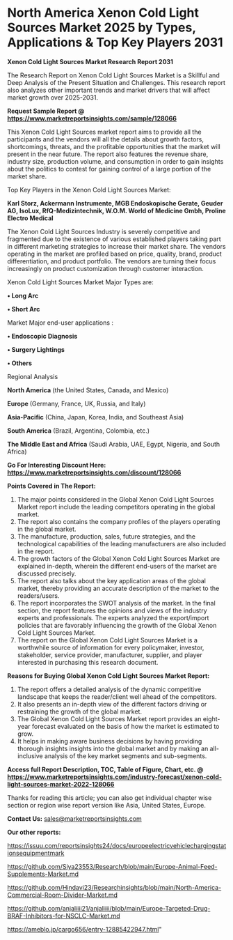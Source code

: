 # North America Xenon Cold Light Sources Market 2025 by Types, Applications & Top Key Players 2031

<strong>Xenon Cold Light Sources Market Research Report 2031</strong>

The Research Report on Xenon Cold Light Sources Market is a Skillful and Deep Analysis of the Present Situation and Challenges. This research report also analyzes other important trends and market drivers that will affect market growth over 2025-2031.

<strong>Request Sample Report @ <a href=https://www.marketreportsinsights.com/sample/128066>https://www.marketreportsinsights.com/sample/128066</a></strong>

This Xenon Cold Light Sources market report aims to provide all the participants and the vendors will all the details about growth factors, shortcomings, threats, and the profitable opportunities that the market will present in the near future. The report also features the revenue share, industry size, production volume, and consumption in order to gain insights about the politics to contest for gaining control of a large portion of the market share.

Top Key Players in the Xenon Cold Light Sources Market:

<strong>Karl Storz, Ackermann Instrumente, MGB Endoskopische Gerate, Geuder AG, IsoLux, RfQ-Medizintechnik, W.O.M. World of Medicine Gmbh, Proline Electro Medical</strong>

The Xenon Cold Light Sources Industry is severely competitive and fragmented due to the existence of various established players taking part in different marketing strategies to increase their market share. The vendors operating in the market are profiled based on price, quality, brand, product differentiation, and product portfolio. The vendors are turning their focus increasingly on product customization through customer interaction.

Xenon Cold Light Sources Market Major Types are:

<strong>• Long Arc

• Short Arc</strong>

Market Major end-user applications :

<strong>• Endoscopic Diagnosis

• Surgery Lightings

• Others</strong>

Regional Analysis

</u><strong><b>North America</b></strong> (the United States, Canada, and Mexico)

<strong><b>Europe </b></strong>(Germany, France, UK, Russia, and Italy)

<strong><b>Asia-Pacific</b></strong> (China, Japan, Korea, India, and Southeast Asia)

<strong><b>South America</b></strong> (Brazil, Argentina, Colombia, etc.)

<strong><b>The Middle East and Africa</b></strong> (Saudi Arabia, UAE, Egypt, Nigeria, and South Africa)

<strong>Go For Interesting Discount Here: <a href=https://www.marketreportsinsights.com/discount/128066>https://www.marketreportsinsights.com/discount/128066</a></strong>

<strong>Points Covered in The Report:</strong>
<ol>
  <li>The major points considered in the Global Xenon Cold Light Sources Market report include the leading competitors operating in the global market.</li>
  <li>The report also contains the company profiles of the players operating in the global market.</li>
  <li>The manufacture, production, sales, future strategies, and the technological capabilities of the leading manufacturers are also included in the report.</li>
  <li>The growth factors of the Global Xenon Cold Light Sources Market are explained in-depth, wherein the different end-users of the market are discussed precisely.</li>
  <li>The report also talks about the key application areas of the global market, thereby providing an accurate description of the market to the readers/users.</li>
  <li>The report incorporates the SWOT analysis of the market. In the final section, the report features the opinions and views of the industry experts and professionals. The experts analyzed the export/import policies that are favorably influencing the growth of the Global Xenon Cold Light Sources Market.</li>
  <li>The report on the Global Xenon Cold Light Sources Market is a worthwhile source of information for every policymaker, investor, stakeholder, service provider, manufacturer, supplier, and player interested in purchasing this research document.</li>
</ol>
<strong>Reasons for Buying Global Xenon Cold Light Sources Market Report:</strong>

<ol>
  <li>The report offers a detailed analysis of the dynamic competitive landscape that keeps the reader/client well ahead of the competitors.</li>
  <li>It also presents an in-depth view of the different factors driving or restraining the growth of the global market.</li>
  <li>The Global Xenon Cold Light Sources Market report provides an eight-year forecast evaluated on the basis of how the market is estimated to grow.</li>
  <li>It helps in making aware business decisions by having providing thorough insights insights into the global market and by making an all-inclusive analysis of the key market segments and sub-segments.</li>
</ol>
<strong>Access full Report Description, TOC, Table of Figure, Chart, etc. @ <a href=https://www.marketreportsinsights.com/industry-forecast/xenon-cold-light-sources-market-2022-128066>https://www.marketreportsinsights.com/industry-forecast/xenon-cold-light-sources-market-2022-128066</a></strong>


Thanks for reading this article; you can also get individual chapter wise section or region wise report version like Asia, United States, Europe.

<strong>Contact Us:</strong>
sales@marketreportsinsights.com

<strong>Our other reports:</strong>

<a href=https://issuu.com/reportsinsights24/docs/europeelectricvehiclechargingstationsequipmentmark>https://issuu.com/reportsinsights24/docs/europeelectricvehiclechargingstationsequipmentmark</a>

<a href=https://github.com/Siya23553/Research/blob/main/Europe-Animal-Feed-Supplements-Market.md>https://github.com/Siya23553/Research/blob/main/Europe-Animal-Feed-Supplements-Market.md</a>

<a href=https://github.com/Hindavi23/Researchinsights/blob/main/North-America-Commercial-Room-Divider-Market.md>https://github.com/Hindavi23/Researchinsights/blob/main/North-America-Commercial-Room-Divider-Market.md</a>

<a href=https://github.com/anjaliiii21/anjaliiii/blob/main/Europe-Targeted-Drug-BRAF-Inhibitors-for-NSCLC-Market.md>https://github.com/anjaliiii21/anjaliiii/blob/main/Europe-Targeted-Drug-BRAF-Inhibitors-for-NSCLC-Market.md</a>

<a href=https://ameblo.jp/cargo656/entry-12885422947.html>https://ameblo.jp/cargo656/entry-12885422947.html</a>"
